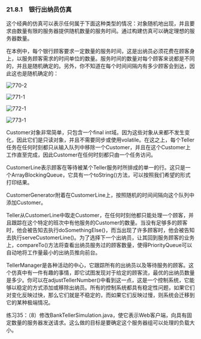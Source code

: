 ### 21.8.1　银行出纳员仿真

这个经典的仿真可以表示任何属于下面这种类型的情况：对象随机地出现，并且要求由数量有限的服务器提供随机数量的服务时间。通过构建仿真可以确定理想的服务器数量。

在本例中，每个银行顾客要求一定数量的服务时间，这是出纳员必须花费在顾客身上，以服务顾客需求的时间单位的数量。服务时间的数量对每个顾客来说都是不同的，并且是随机确定的。另外，你不知道在每个时间间隔内有多少顾客会到达，因此这也是随机确定的：

![770-2](../Images/image03769.jpeg)

![771-1](../Images/image03770.jpeg)

![772-1](../Images/image03771.jpeg)

![773-1](../Images/image03772.jpeg)

Customer对象非常简单，只包含一个final int域。因为这些对象从来都不发生变化，因此它们是只读对象，并且不需要同步或使用volatile。在这之上，每个Teller任务在任何时刻都只从输入队列中移除一个Customer，并且在这个Customer上工作直至完成，因此Customer在任何时刻都只由一个任务访问。

CustomerLine表示顾客在等待被某个Teller服务时所排成的单一的行。这只是一个ArrayBlockingQueue，它具有一个toString()方法，可以按照我们希望的形式打印结果。

CustomerGenerator附着在CustomerLine上，按照随机的时间间隔向这个队列中添加Customer。

Teller从CustomerLine中取走Customer，在任何时刻他都只能处理一个顾客，并且跟踪在这个特定的班次中有他服务的Customer的数量。当没有足够多的顾客时，他会被告知去执行doSomethingElse()，而当出现了许多顾客时，他会被告知去执行serveCustomerLine()。为了选择下一个出纳员，让其回到服务顾客的业务上，compareTo()方法将查看出纳员服务过的顾客数量，使得PriorityQueue可以自动地将工作量最小的出纳员推向前台。

TellerManager是各种活动的中心，它跟踪所有的出纳员以及等待服务的顾客。这个仿真中有一件有趣的事情，即它试图发现对于给定的顾客流，最优的出纳员数量是多少。你可以在adjustTellerNumber()中看到这一点，这是一个控制系统，它能够以稳定的方式添加或移除出纳员。所有的控制系统都具有稳定性问题，如果它们对变化反映过快，那么它们就是不稳定的，而如果它们反映过慢，则系统会迁移到它的某种极端情况。

练习35：（8）修改BankTellerSimulation.java，使它表示Web客户端，向具有固定数量的服务器发送请求。这么做的目标是要确定这个服务器组可以处理的负载大小。